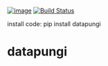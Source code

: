 [![image](https://img.shields.io/pypi/v/datapungi.svg)](https://pypi.org/project/datapungi/) 
[![Build Status](https://travis-ci.com/jjotterson/datapungi.svg?branch=master)](https://travis-ci.com/jjotterson/datapungi)
<!--[![image](https://img.shields.io/pypi/pyversions/datapungi.svg)](https://pypi.org/project/datapungi/)-->

install code: pip install datapungi

<h1> datapungi  </h1>